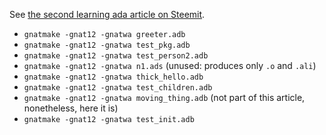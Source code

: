 See [the second learning ada article on Steemit](https://steemit.com/ada-lang/@xinta/learning-ada-2-more-on-packages-naming-conventions-and-bits-of-types).

- `gnatmake -gnat12 -gnatwa greeter.adb`
- `gnatmake -gnat12 -gnatwa test_pkg.adb`
- `gnatmake -gnat12 -gnatwa test_person2.adb`
- `gnatmake -gnat12 -gnatwa n1.ads` (unused: produces only `.o` and `.ali`)
- `gnatmake -gnat12 -gnatwa thick_hello.adb`
- `gnatmake -gnat12 -gnatwa test_children.adb`
- `gnatmake -gnat12 -gnatwa moving_thing.adb` (not part of this article, nonetheless, here it is)
- `gnatmake -gnat12 -gnatwa test_init.adb`
